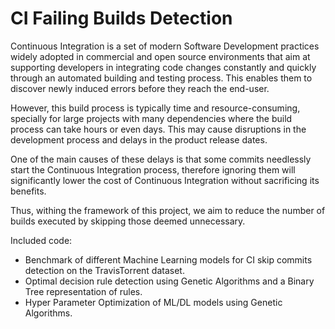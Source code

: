 # CI Failing Builds Detection

Continuous Integration is a set of modern Software Development practices widely adopted in commercial and open source environments that aim at supporting developers in integrating code changes constantly and quickly through an automated building and testing process.
This enables them to discover newly induced errors before they reach the end-user.

However, this build process is typically time and resource-consuming, specially for large projects with many dependencies where the build process can take hours or even days. This may cause disruptions in the development process and delays in the product release dates.

One of the main causes of these delays is that some commits needlessly start the Continuous Integration process, therefore ignoring them will significantly lower the cost of Continuous Integration without sacrificing its benefits.

Thus, withing the framework of this project, we aim to reduce the number of builds executed by skipping those deemed unnecessary.

Included code:
- Benchmark of different Machine Learning models for CI skip commits detection on the TravisTorrent dataset.
- Optimal decision rule detection using Genetic Algorithms and a Binary Tree representation of rules.
- Hyper Parameter Optimization of ML/DL models using Genetic Algorithms.

